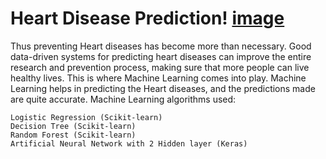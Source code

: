 # Heart Disease Prediction!  [image](https://user-images.githubusercontent.com/53476981/182079370-f481b21b-ec96-41b0-b983-8a995adb7fe9.png)

Thus preventing Heart diseases has become more than necessary. Good data-driven systems for predicting heart diseases can improve the entire research and prevention process, making sure that more people can live healthy lives. This is where Machine Learning comes into play. Machine Learning helps in predicting the Heart diseases, and the predictions made are quite accurate.
 Machine Learning algorithms used:

    Logistic Regression (Scikit-learn)
    Decision Tree (Scikit-learn)
    Random Forest (Scikit-learn)
    Artificial Neural Network with 2 Hidden layer (Keras)
